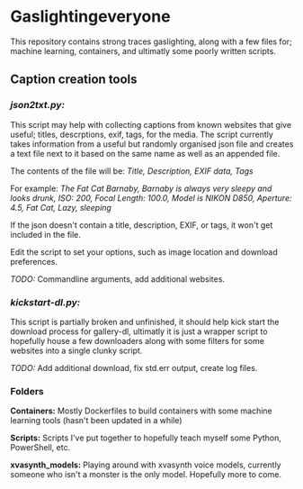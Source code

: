 # Gaslightingeveryone
This repository contains strong traces gaslighting, along with a few files for; machine learning, containers, and ultimatly some poorly written scripts.

## Caption creation tools

### *json2txt.py:*
This script may help with collecting captions from known websites that give useful; titles, descrptions, exif, tags, for the media. 
The script currently takes information from a useful but randomly organised json file and creates a text file next to it based on the same name as well as an appended file.

The contents of the file will be: *Title, Description, EXIF data, Tags*

For example: *The Fat Cat Barnaby, Barnaby is always very sleepy and looks drunk, ISO: 200, Focal Length: 100.0, Model is NIKON D850, Aperture: 4.5, Fat Cat, Lazy, sleeping*

If the json doesn't contain a title, description, EXIF, or tags, it won't get included in the file.

Edit the script to set your options, such as image location and download preferences.

*TODO:* 
Commandline arguments, add additional websites.

### *kickstart-dl.py:*
This script is partially broken and unfinished, it should help kick start the download process for gallery-dl, ultimatly it is just a wrapper script to hopefully house a few downloaders along with some filters for some websites into a single clunky script.

*TODO:*
Add additional download, fix std.err output, create log files. 

### Folders
**Containers:** Mostly Dockerfiles to build containers with some machine learning tools (hasn't been updated in a while)

**Scripts:** Scripts I've put together to hopefully teach myself some Python, PowerShell, etc. 

**xvasynth_models:** Playing around with xvasynth voice models, currently someone who isn't a monster is the only model. Hopefully more to come. 




